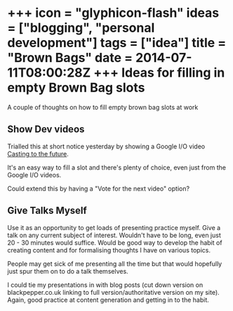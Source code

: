 +++
icon = "glyphicon-flash"
ideas = ["blogging", "personal development"]
tags = ["idea"]
title = "Brown Bags"
date = 2014-07-11T08:00:28Z
+++
Ideas for filling in empty Brown Bag slots
==========================================

A couple of thoughts on how to fill empty brown bag slots at work

Show Dev videos
---------------

Trialled this at short notice yesterday by showing a Google I/O video [Casting to the future](http://youtu.be/yC7Pf3Ad9t8?list=PL_aeGNMU1zXNVihdLzClBhTOtFxzj5eWi).

It's an easy way to fill a slot and there's plenty of choice, even just from the Google I/O videos.

Could extend this by having a "Vote for the next video" option?

Give Talks Myself
-----------------

Use it as an opportunity to get loads of presenting practice myself. Give a talk on any current subject of interest. Wouldn't have to be long, even just 20 - 30 minutes would suffice. Would be good way to develop the habit of creating content and for formalising thoughts I have on various topics.

People may get sick of me presenting all the time but that would hopefully just spur them on to do a talk themselves.

I could tie my presentations in with blog posts (cut down version on blackpepper.co.uk linking to full version/authoritative version on my site). Again, good practice at content generation and getting in to the habit.

